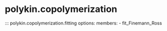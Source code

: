 # polykin.copolymerization

::: polykin.copolymerization.fitting
    options:
        members:
            - fit_Finemann_Ross
